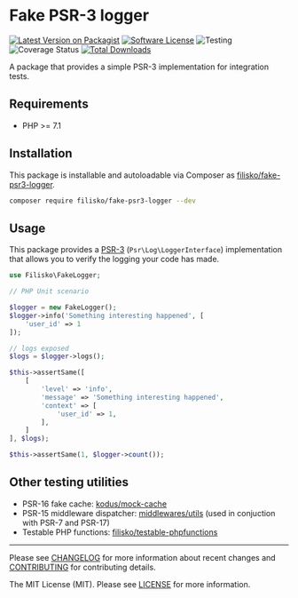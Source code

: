 # Fake PSR-3 logger

[![Latest Version on Packagist][ico-version]][link-packagist]
[![Software License][ico-license]](LICENSE)
![Testing][ico-tests]
![Coverage Status][ico-coverage]
[![Total Downloads][ico-downloads]][link-downloads]

A package that provides a simple PSR-3 implementation for integration tests.

## Requirements

* PHP >= 7.1

## Installation

This package is installable and autoloadable via Composer as [filisko/fake-psr3-logger](https://packagist.org/packages/filisko/fake-psr3-logger).

```sh
composer require filisko/fake-psr3-logger --dev
```

## Usage

This package provides a [PSR-3](http://www.php-fig.org/psr/psr-3/) (`Psr\Log\LoggerInterface`) implementation that allows you to verify the logging your code has made.

```php
use Filisko\FakeLogger;

// PHP Unit scenario

$logger = new FakeLogger();
$logger->info('Something interesting happened', [
    'user_id' => 1
]);

// logs exposed
$logs = $logger->logs();

$this->assertSame([
    [
        'level' => 'info',
        'message' => 'Something interesting happened',
        'context' => [
            'user_id' => 1,
        ],
    ]
], $logs);

$this->assertSame(1, $logger->count());
```

## Other testing utilities

- PSR-16 fake cache: [kodus/mock-cache](https://github.com/kodus/mock-cache)
- PSR-15 middleware dispatcher: [middlewares/utils](https://github.com/middlewares/utils?tab=readme-ov-file#dispatcher) (used in conjuction with PSR-7 and PSR-17)
- Testable PHP functions: [filisko/testable-phpfunctions](https://github.com/filisko/testable-phpfunctions)

---

Please see [CHANGELOG](CHANGELOG.md) for more information about recent changes and [CONTRIBUTING](CONTRIBUTING.md) for contributing details.

The MIT License (MIT). Please see [LICENSE](LICENSE) for more information.

[ico-version]: https://img.shields.io/packagist/v/filisko/fake-psr3-logger.svg?style=flat
[ico-license]: https://img.shields.io/badge/license-MIT-informational.svg?style=flat
[ico-tests]: https://github.com/filisko/fake-psr3-logger/workflows/testing/badge.svg
[ico-coverage]: https://coveralls.io/repos/github/filisko/fake-psr3-logger/badge.svg?branch=main
[ico-downloads]: https://img.shields.io/packagist/dt/filisko/fake-psr3-logger.svg?style=flat

[link-packagist]: https://packagist.org/packages/filisko/fake-psr3-logger
[link-downloads]: https://packagist.org/packages/filisko/fake-psr3-logger

